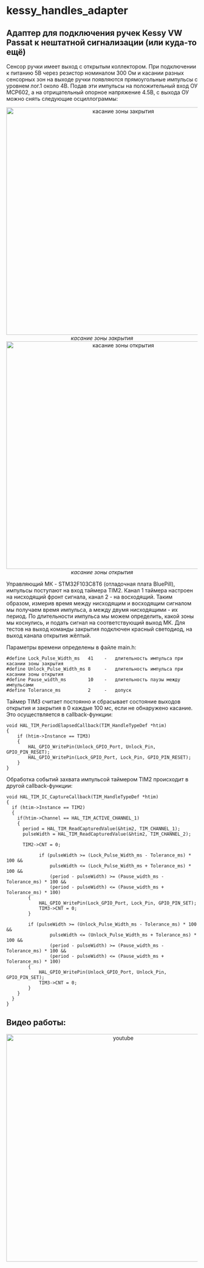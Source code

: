 # kessy_handles_adapter
## Адаптер для подключения ручек Kessy VW Passat к нештатной сигнализации (или куда-то ещё)

Сенсор ручки имеет выход с открытым коллектором. При подключении к питанию 5В через резистор номиналом 300 Ом и касании разных сенсорных зон на выходе ручки появляются
прямоугольные импульсы с уровнем лог.1 около 4В. Подав эти импульсы на положительный вход ОУ MCP602, а на отрицательный опорное напряжение 4.5В, с выхода ОУ можно снять
следующие осциллограммы:

<p align="center">
<img width="600" src="https://user-images.githubusercontent.com/62425725/211800740-a8c49187-b3dc-4356-9fde-80e9ff5ab4b8.jpg" alt="касание зоны закрытия">
<br>
  <i>касание зоны закрытия</i>
<br>
<img width="600" src="https://user-images.githubusercontent.com/62425725/211800871-fba33fb3-7f2f-4712-a680-137c7604a597.jpg" alt="касание зоны открытия">
<br>
  <i>касание зоны открытия</i>
</p>

Управляющий МК - STM32F103C8T6 (отладочная плата BluePill), импульсы поступают на вход таймера TIM2. Канал 1 таймера настроен на нисходящий фронт сигнала, канал 2 - на
восходящий. Таким образом, измерив время между нисходящим и восходящим сигналом мы получаем время импульса, а между двумя нисходящими - их период. По длительности импульса мы можем определить, какой зоны мы коснулись, и подать сигнал на соответствующий выход МК. Для тестов на выход команды закрытия подключен красный светодиод,
на выход канала открытия жёлтый.

Параметры времени определены в файле main.h:

```
#define Lock_Pulse_Width_ms   41    -   длительность импульса при касании зоны закрытия
#define Unlock_Pulse_Width_ms 8     -   длительность импульса при касании зоны открытия
#define Pause_width_ms        10    -   длительность паузы между импульсами
#define Tolerance_ms          2     -   допуск 
```
Таймер TIM3 считает постоянно и сбрасывает состояние выходов открытия и закрытия в 0 каждые 100 мс, если не обнаружено касание. Это осуществляется в callback-функции:
```
void HAL_TIM_PeriodElapsedCallback(TIM_HandleTypeDef *htim)
{
	if (htim->Instance == TIM3)
	{
		HAL_GPIO_WritePin(Unlock_GPIO_Port, Unlock_Pin, GPIO_PIN_RESET);
		HAL_GPIO_WritePin(Lock_GPIO_Port, Lock_Pin, GPIO_PIN_RESET);
	}
}
```
Обработка событий захвата импульсой таймером TIM2 происходит в другой callback-функции:
```
void HAL_TIM_IC_CaptureCallback(TIM_HandleTypeDef *htim)
{
  if (htim->Instance == TIM2)
  {
    if(htim->Channel == HAL_TIM_ACTIVE_CHANNEL_1)
    {
      period = HAL_TIM_ReadCapturedValue(&htim2, TIM_CHANNEL_1);
      pulseWidth = HAL_TIM_ReadCapturedValue(&htim2, TIM_CHANNEL_2);
      
      TIM2->CNT = 0;
			
			if (pulseWidth >= (Lock_Pulse_Width_ms - Tolerance_ms) * 100 && 
				pulseWidth <= (Lock_Pulse_Width_ms + Tolerance_ms) * 100 &&
				(period - pulseWidth) >= (Pause_width_ms - Tolerance_ms) * 100 && 
				(period - pulseWidth) <= (Pause_width_ms + Tolerance_ms) * 100)
		{
			HAL_GPIO_WritePin(Lock_GPIO_Port, Lock_Pin, GPIO_PIN_SET);
			TIM3->CNT = 0;
		}
		
		if (pulseWidth >= (Unlock_Pulse_Width_ms - Tolerance_ms) * 100 && 
				pulseWidth <= (Unlock_Pulse_Width_ms + Tolerance_ms) * 100 &&
				(period - pulseWidth) >= (Pause_width_ms - Tolerance_ms) * 100 && 
				(period - pulseWidth) <= (Pause_width_ms + Tolerance_ms) * 100)
		{
			HAL_GPIO_WritePin(Unlock_GPIO_Port, Unlock_Pin, GPIO_PIN_SET);
			TIM3->CNT = 0;
		}		
    }
  }
}
```
## Видео работы:
<p align="center">
  <a href="https://youtu.be/8dX6zanowjw"><img width="600" src="https://user-images.githubusercontent.com/62425725/211806185-8d0d523a-b263-43f1-8bc6-23b291e46e6c.jpg" alt="youtube">
</p>
